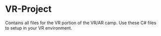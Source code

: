 # VR-Project
Contains all files for the VR portion of the VR/AR camp.
Use these C# files to setup in your VR environment.
